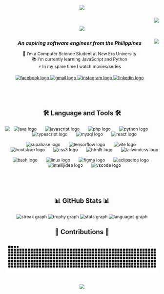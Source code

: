 <div align="center">
  <img height="300" src="https://user-images.githubusercontent.com/74038190/240304586-d48893bd-0757-481c-8d7e-ba3e163feae7.png"  />
</div>

###
<img align="right" src="https://visitor-badge.laobi.icu/badge?page_id=rnjhnd.rnjhnd" />

<h1 align="center">
    <img src="https://readme-typing-svg.herokuapp.com/?font=Righteous&size=35&center=true&vCenter=true&width=500&height=70&duration=4000&lines=Hi+There!+👋;+I'm+Aren+John+Esoen;" />
</h1>

<img align="right" height="200" src="https://user-images.githubusercontent.com/74038190/271839856-3b4607a1-1cc6-41f1-926f-892ae880e7a5.gif" />

<div align="center">

  <h3><em>An aspiring software engineer from the Philippines</em></h3>

  <p>🔭 I’m a Computer Science Student at New Era University<br>
     📚 I'm currently learning JavaScript and Python<br>
     ⚡ In my spare time I watch movies/series
  </p>

  <a href="https://facebook.com/rnjhn.d" target="_blank">
    <img src="https://img.shields.io/static/v1?message=Facebook&logo=facebook&label=&color=1877F2&logoColor=white&labelColor=&style=for-the-badge" height="30" alt="facebook logo" />
  </a>
  <a href="mailto:esoen.arenjohn@gmail.com" target="_blank">
    <img src="https://img.shields.io/static/v1?message=Gmail&logo=gmail&label=&color=D14836&logoColor=white&labelColor=&style=for-the-badge" height="30" alt="gmail logo" />
  </a>
  <a href="https://instagram.com/rnjhn.d" target="_blank">
    <img src="https://img.shields.io/static/v1?message=Instagram&logo=instagram&label=&color=E4405F&logoColor=white&labelColor=&style=for-the-badge" height="30" alt="instagram logo" />
  </a>
  <a href="https://linkedin.com/in/rnjhnd" target="_blank">
    <img src="https://img.shields.io/static/v1?message=LinkedIn&logo=linkedin&label=&color=0077B5&logoColor=white&labelColor=&style=for-the-badge" height="30" alt="linkedin logo" />
  </a>
</div>

###

<br clear="both">

<h2 align="center">🛠 Language and Tools 🛠</h2>

###

<img align="left" height="200" src="https://user-images.githubusercontent.com/74038190/218265814-3084a4ba-809c-4135-afc0-8685d0f634b3.gif"  />

###

<div align="center">
  <img src="https://skillicons.dev/icons?i=java" height="40" alt="java logo" />
  <img width="20" />
  <img src="https://skillicons.dev/icons?i=js" height="40" alt="javascript logo" />
  <img width="20" />
  <img src="https://skillicons.dev/icons?i=php" height="40" alt="php logo" />
  <img width="20" />
  <img src="https://skillicons.dev/icons?i=py" height="40" alt="python logo" />
  <img width="20" />
  <img src="https://skillicons.dev/icons?i=ts" height="40" alt="typescript logo" />
  <img width="20" />
  <img src="https://skillicons.dev/icons?i=mysql" height="40" alt="mysql logo" />
  <img width="20" />
  <img src="https://skillicons.dev/icons?i=react" height="40" alt="react logo" />
  <br><br>
  <img src="https://skillicons.dev/icons?i=supabase" height="40" alt="supabase logo" />
  <img width="20" />
  <img src="https://skillicons.dev/icons?i=tensorflow" height="40" alt="tensorflow logo" />
  <img width="20" />
  <img src="https://skillicons.dev/icons?i=vite" height="40" alt="vite logo" />
  <img width="20" />
  <img src="https://skillicons.dev/icons?i=bootstrap" height="40" alt="bootstrap logo" />
  <img width="20" />
  <img src="https://skillicons.dev/icons?i=css" height="40" alt="css3 logo" />
  <img width="20" />
  <img src="https://skillicons.dev/icons?i=html" height="40" alt="html5 logo" />
  <img width="20" />
  <img src="https://skillicons.dev/icons?i=tailwind" height="40" alt="tailwindcss logo" />
  <br><br>
  <img src="https://skillicons.dev/icons?i=bash" height="40" alt="bash logo" />
  <img width="20" />
  <img src="https://skillicons.dev/icons?i=linux" height="40" alt="linux logo" />
  <img width="20" />
  <img src="https://skillicons.dev/icons?i=figma" height="40" alt="figma logo" />
  <img width="20" />
  <img src="https://skillicons.dev/icons?i=eclipse" height="40" alt="eclipseide logo" />
  <img width="20" />
  <img src="https://skillicons.dev/icons?i=idea" height="40" alt="intellijidea logo" />
  <img width="20" />
  <img src="https://skillicons.dev/icons?i=vscode" height="40" alt="vscode logo" />
</div>

###

<br clear="both">

<h2 align="center">📊 GitHub Stats 📊</h2>

###

<div align="center">
  <img src="https://streak-stats.demolab.com?user=rnjhnd&locale=en&mode=daily&theme=github_dark&hide_border=false&border_radius=5&order=3" height="150" alt="streak graph"  />
  <img src="https://github-profile-trophy.vercel.app?username=rnjhnd&theme=algolia&column=-1&row=1&margin-w=8&margin-h=8&no-bg=false&no-frame=false&order=4" height="150" alt="trophy graph"  />
  <img src="https://github-readme-stats.vercel.app/api?username=rnjhnd&hide_title=false&hide_rank=false&show_icons=true&include_all_commits=true&count_private=true&disable_animations=false&theme=github_dark&locale=en&hide_border=false&order=1" height="150" alt="stats graph"  />
  <img src="https://github-readme-stats.vercel.app/api/top-langs?username=rnjhnd&locale=en&hide_title=false&layout=compact&card_width=320&langs_count=5&theme=github_dark&hide_border=false&order=2" height="150" alt="languages graph"  />
</div>

###

<h2 align="center">🐍 Contributions 🐍</h2>

###

![snake gif](https://github.com/rnjhnd/rnjhnd/blob/output/github-snake-dark.svg)

###

<div align="center">
  <img height="30" src="https://user-images.githubusercontent.com/74038190/212284100-561aa473-3905-4a80-b561-0d28506553ee.gif"  />
</div>

###
